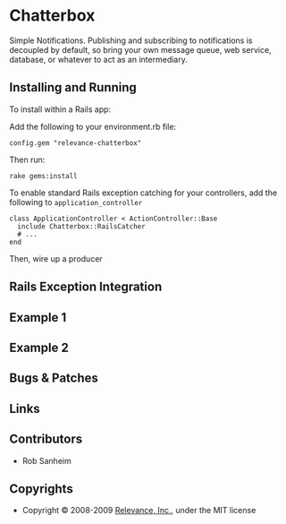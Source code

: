 Chatterbox
==========================================

Simple Notifications.  Publishing and subscribing to notifications is decoupled by default, so bring your own message queue, web service, database, or whatever to act as an intermediary.

Installing and Running
---------------------------------------

To install within a Rails app:

Add the following to your environment.rb file:

    config.gem "relevance-chatterbox"

Then run:

    rake gems:install

To enable standard Rails exception catching for your controllers, add the following to `application_controller`

    class ApplicationController < ActionController::Base
      include Chatterbox::RailsCatcher
      # ...
    end
    
Then, wire up a producer



  


Rails Exception Integration
---------------------------------------

Example 1
---------------------------------------

Example 2
---------------------------------------

Bugs & Patches
--------------

Links
-------------

Contributors
------------
* Rob Sanheim

Copyrights
------------
* Copyright &copy; 2008-2009 [Relevance, Inc.](http://www.thinkrelevance.com/), under the MIT license
